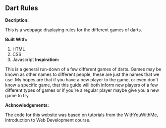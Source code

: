 ## Dart Rules
**Decription:**

This is a webpage displaying rules for the different games of darts.

**Built With:**

1. HTML
1. CSS
1. Javascript
**Inspiration:**

This is a general run-down of a few different games of darts. Games may be known as other names to different people, these are just the names that we use. My hopes are that if you have a new player to the game, or even don't know a specific game, that this guide will both inform new players of a few different types of games or if you're a regular player maybe give you a new game to try.

**Acknowledgements:**

The code for this website was based on tutorials from the WithYouWithMe, Introduction to Web Development course.
